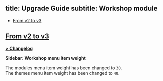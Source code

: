 title: Upgrade Guide
subtitle: Workshop module
-------

- [From v2 to v3](#upgrade-3.0)


## <a name="upgrade-3.0" class="anchor" href="#upgrade-3.0">From v2 to **v3**</a>

**[> Changelog](https://github.com/AsgardCms/Platform/blob/3.0/Modules/Workshop/changelog.yml)**

**Sidebar: Workshop menu item weight**

The modules menu item weight has been changed to `30`. <br/>
The themes menu item weight has been changed to `40`.

